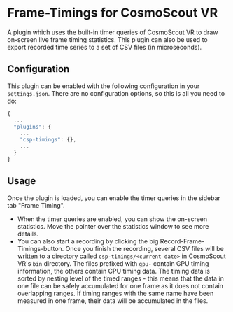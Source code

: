 <!-- 
SPDX-FileCopyrightText: German Aerospace Center (DLR) <cosmoscout@dlr.de>
SPDX-License-Identifier: CC-BY-4.0
 -->

# Frame-Timings for CosmoScout VR

A plugin which uses the built-in timer queries of CosmoScout VR to draw on-screen live frame timing statistics.
This plugin can also be used to export recorded time series to a set of CSV files (in microseconds).

## Configuration

This plugin can be enabled with the following configuration in your `settings.json`.
There are no configuration options, so this is all you need to do:

```javascript
{
  ...
  "plugins": {
    ...
    "csp-timings": {},
    ...
  }
}
```

## Usage

Once the plugin is loaded, you can enable the timer queries in the sidebar tab "Frame Timing".
* When the timer queries are enabled, you can show the on-screen statistics. Move the pointer over the statistics window to see more details.
* You can also start a recording by clicking the big Record-Frame-Timings-button. Once you finish the recording, several CSV files will be written to a directory called `csp-timings/<current date>` in CosmoScout VR's `bin` directory. The files prefixed with `gpu-` contain GPU timing information, the others contain CPU timing data. The timing data is sorted by nesting level of the timed ranges - this means that the data in one file can be safely accumulated for one frame as it does not contain overlapping ranges. If timing ranges with the same name have been measured in one frame, their data will be accumulated in the files. 